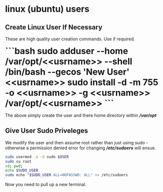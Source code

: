 
# linux (ubuntu) users

## Create Linux User If Necessary

These are high quality user creation commands. Use if required.

<div style="font-size: 2.0em;">
<strong>
```bash
sudo adduser --home /var/opt/&lt;&lt;usrname&gt;&gt; --shell /bin/bash --gecos 'New User' &lt;&lt;usrname&gt;&gt;
sudo install -d -m 755 -o &lt;&lt;usrname&gt;&gt; -g &lt;&lt;usrname&gt;&gt; /var/opt/&lt;&lt;usrname&gt;&gt;
```
</strong>
</div>

The above simply create the user and there home directory within ***/var/opt***

## Give User Sudo Priveleges

We modify the user and then assume root rather than just using sudo - otherwise a permission denied error for changing ***/etc/sudoers*** will ensue.

```bash
sudo usermod -a -G sudo $USER
sudo su root
cd; pwd;
echo $SUDO_USER
sudo echo "$SUDO_USER ALL=NOPASSWD: ALL" >> /etc/sudoers
```

Now you need to pull up a new terminal.
